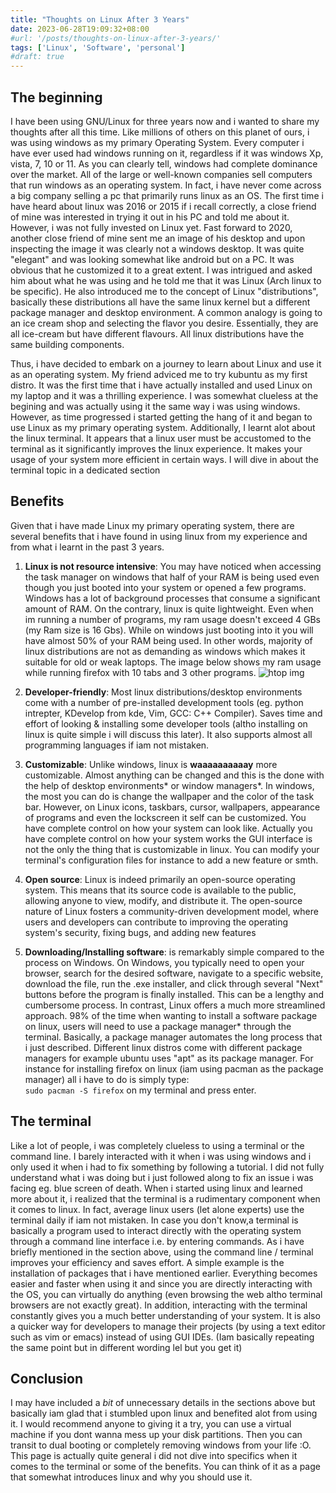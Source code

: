 ```yaml
---
title: "Thoughts on Linux After 3 Years"
date: 2023-06-28T19:09:32+08:00
#url: '/posts/thoughts-on-linux-after-3-years/'
tags: ['Linux', 'Software', 'personal']
#draft: true
---
```

## The beginning
I have been using GNU/Linux for three years now and i wanted to share my thoughts after all this time. Like millions of others on this planet of ours, i was using windows as my primary Operating System. Every computer i have ever used had windows running on it, regardless if it was windows Xp, vista, 7, 10 or 11. As you can clearly tell, windows had complete dominance over the market. All of the large or well-known companies sell computers that run windows as an operating system. In fact, i have never come across a big company selling a pc that primarily runs linux as an OS. The first time i have heard about linux was 2016 or 2015 if i recall correctly, a close friend of mine 
was interested in trying it out in his PC and told me about it. However, i was not fully invested on Linux yet. Fast forward to 2020, another close friend of mine sent me an image of his desktop and upon inspecting the image it was clearly not a windows desktop. It was quite "elegant" and was looking somewhat like android but on a PC. It was obvious that he customized it to a great extent. I was intrigued and asked him about what he was using and he told me that it was Linux (Arch linux to be specific). He also introduced me to the concept of Linux "distributions", basically these distributions all have the same linux kernel but a different  package manager and desktop environment. A common analogy is going to an ice cream shop and selecting the flavor you desire. Essentially, they are all ice-cream but have different flavours. All linux distributions have the same building components.

Thus, i have decided to embark on a journey to learn about Linux and use it as an operating system. My friend adviced me to try kubuntu as my first distro. It was the first time that i have actually installed and used Linux on my laptop and it was a thrilling experience. I was somewhat clueless at the begining and was actually using it the same way i was using windows. However, as time progressed i started getting the hang of it and began to use Linux as my primary operating system. Additionally, I learnt alot about the linux terminal. It appears that a linux user must be accustomed to the terminal as it significantly improves the linux experience. It makes your usage of your system more efficient in certain ways. I will dive in about the terminal topic in a dedicated section 

## Benefits 
Given that i have made Linux my primary operating system, there are several benefits that i have found in using linux from my experience and from what i learnt in the past 3 years. 
1. **Linux is not resource intensive**: You may have noticed when accessing the task manager on windows that half of your RAM is being used even though you just booted into your system or opened a few programs. Windows has a lot of background processes that consume a significant amount of RAM. On the contrary, linux is quite lightweight. Even when im running a number of programs, my ram usage doesn't exceed 4 GBs (my Ram size is 16 Gbs). While on windows just booting into it you will have almost 50% of your RAM being used. In other words, majority of linux distributions are not as demanding as windows which makes it suitable for old or weak laptops. 
The image below shows my ram usage while running firefox with 10 tabs and 3 other programs.
![htop img](/htop_usage.png)

2. **Developer-friendly**: Most linux distributions/desktop environments come with a number of pre-installed development tools (eg. python intrepter, KDevelop from kde, Vim, GCC: C++ Compiler). Saves time and effort of looking & installing some developer tools (altho installing on linux is quite simple i will discuss this later). It also supports almost all programming languages if iam not mistaken. 

3. **Customizable**: Unlike windows, linux is **waaaaaaaaaay** more customizable. Almost anything can be changed and this is the done with the help of desktop environments* or window managers*. In windows, the most you can do is change the wallpaper and the color of the task bar. However, on Linux icons, taskbars, cursor, wallpapers, appearance of programs and even the lockscreen it self can be customized. You have complete control on how your system can look like. Actually you have complete control on how your system works the GUI interface is not the only the thing that is customizable in linux. You can modify your terminal's configuration files for instance to add a new feature or smth. 

4. **Open source**: Linux is indeed primarily an open-source operating system. This means that its source code is available to the public, allowing anyone to view, modify, and distribute it. The open-source nature of Linux fosters a community-driven development model, where users and developers can contribute to improving the operating system's security, fixing bugs, and adding new features

5. **Downloading/Installing software**: is remarkably simple compared to the process on Windows. On Windows, you typically need to open your browser, search for the desired software, navigate to a specific website, download the file, run the .exe installer, and click through several "Next" buttons before the program is finally installed. This can be a lengthy and cumbersome process. In contrast, Linux offers a much more streamlined approach. 98% of the time when wanting to install a software package on linux, users will need to use a package manager* through the terminal. Basically, a package manager automates the long process that i just described. Different linux distros come with different package managers for example ubuntu uses "apt" as its package manager. 
For instance for installing firefox on linux (iam using pacman as the package manager) all i have to do is simply type:  
`sudo pacman -S firefox` 
on my terminal and press enter.  

## The terminal 
Like a lot of people, i was completely clueless to using a terminal or the command line. I barely interacted with it when i was using windows and i only used it when i had to fix something by following a tutorial. I did not fully understand what i was doing but i just followed along to fix an issue i was facing eg. blue screen of death. 
When i started using linux and learned more about it, i realized that the terminal is a rudimentary component when it comes to linux. In fact, average linux users (let alone experts) use the terminal daily if iam not mistaken. 
In case you don't know,a terminal is basically a program used to interact directly with the operating system through a command line interface i.e. by entering commands. As i have briefly mentioned in the section above, using the command line / terminal improves your efficiency and saves effort. A simple example is the installation of packages that i have mentioned earlier. Everything becomes easier and faster when using it and since you are directly interacting with the OS, you can virtually do anything (even browsing the web altho terminal browsers are not exactly great). In addition, interacting with the terminal constantly gives you a much better understanding of your system. 
It is also a quicker way for developers to manage their projects (by using a text editor such as vim or emacs) instead of using GUI IDEs. 
(Iam basically repeating the same point but in different wording lel but you get it)

## Conclusion

I may have included a *bit* of unnecessary details in the sections above but basically iam glad that i stumbled upon linux and benefited alot from using it. I would recommend anyone to giving it a try, you can use a virtual machine if you dont wanna mess up your disk partitions. Then you can transit to dual booting or completely removing windows from your life :O. This page is actually quite general i did not dive into specifics when it comes to the terminal or some of the benefits. You can think of it as a page that somewhat introduces linux and why you should use it.





